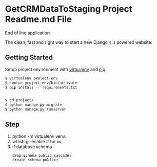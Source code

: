 # GetCRMDataToStaging Project Readme.md File 

End of line application

The clean, fast and right way to start a new Django `4.1` powered website.

## Getting Started

Setup project environment with [virtualenv](https://virtualenv.pypa.io) and [pip](https://pip.pypa.io).

```bash
$ virtualenv project-env
$ source project-env/bin/activate
$ pip install -r requirements.txt


$ cd project/
$ python manage.py migrate
$ python manage.py runserver
```

## Step

1. python -m virtualenv venv.
2. wfastcgi-enable # for iis
3. if database schema
   ```
   drop schema public cascade;
   create schema public;
   ```


